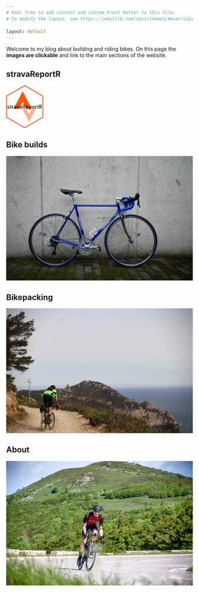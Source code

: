 ```yaml
---
# Feel free to add content and custom Front Matter to this file.
# To modify the layout, see https://jekyllrb.com/docs/themes/#overriding-theme-defaults

layout: default
---
```


Welcome to my blog about building and riding bikes. On this page the **images are clickable** and link to the main sections of the website.

## stravaReportR

<a href="https://pagedart.com">
  <img src="/docs/assets/stravalogo.png" width="100">
</a>

## Bike builds

[![blue_bike](/docs/assets/bluebike/side_overview.jpg)](https://pablovgd.github.io/bikes/)

## Bikepacking

[![bikepack](./docs/assets/bikepack.jpeg)](https://pablovgd.github.io/bikepacking/)

## About

[![myself](/docs/assets/me_on_a_bike.png)](https://pablovgd.github.io/about/)

